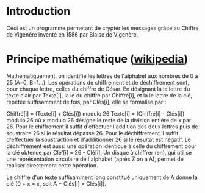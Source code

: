 # Introduction

Ceci est un programme permetant de crypter les messages grâce au Chiffre de Vigenère inventé en 1586 par Blaise de Vigenère.

# Principe mathématique ([wikipedia](https://fr.wikipedia.org/wiki/Chiffre_de_Vigen%C3%A8re))
Mathématiquement, on identifie les lettres de l'alphabet aux nombres de 0 à 25 (A=0, B=1...). Les opérations de chiffrement et de déchiffrement sont, pour chaque lettre, celles du chiffre de César. En désignant la ie lettre du texte clair par Texte[i], la ie du chiffré par Chiffré[i], et la ie lettre de la clé, répétée suffisamment de fois, par Clés[i], elle se formalise par :

Chiffré[i] = (Texte[i] + Clés[i]) modulo 26
Texte[i] = (Chiffré[i] - Clés[i]) modulo 26
où x modulo 26 désigne le reste de la division entière de x par 26. Pour le chiffrement il suffit d'effectuer l'addition des deux lettres puis de soustraire 26 si le résultat dépasse 26. Pour le déchiffrement il suffit d'effectuer la soustraction et d'additionner 26 si le résultat est négatif. Le déchiffrement est aussi une opération identique à celle du chiffrement pour la clé obtenue par Clé'[i] = 26 - Clé[i]. Un disque à chiffrer (en), qui utilise une représentation circulaire de l'alphabet (après Z on a A), permet de réaliser directement cette opération.

Le chiffré d'un texte suffisamment long constitué uniquement de A donne la clé (0 + x = x, soit A + Clés[i] = Clés[i]).